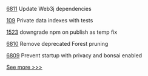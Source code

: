 
[6811](https://github.com/hyperledger/besu/pull/6811) Update Web3j dependencies

[109](https://github.com/hyperledger-labs/fabric-builder-k8s/pull/109) Private data indexes with tests

[1523](https://github.com/hyperledger/caliper/pull/1523) downgrade npm on publish as temp fix

[6810](https://github.com/hyperledger/besu/pull/6810) Remove deprecated Forest pruning

[6809](https://github.com/hyperledger/besu/pull/6809) Prevent startup with privacy and bonsai enabled


[See more >>>](https://start-here.hyperledger.org/pull-requests)
